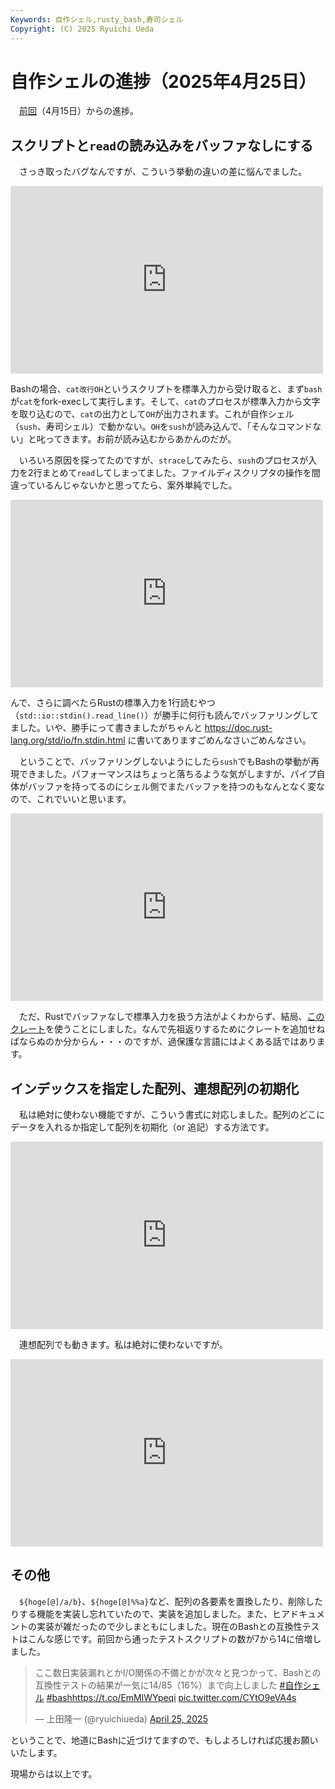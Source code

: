 ```yaml
---
Keywords: 自作シェル,rusty_bash,寿司シェル
Copyright: (C) 2025 Ryuichi Ueda
---
```


# 自作シェルの進捗（2025年4月25日）

　[前回](/?post=20250415)（4月15日）からの進捗。

## スクリプトと`read`の読み込みをバッファなしにする

　さっき取ったバグなんですが、こういう挙動の違いの差に悩んでました。

<iframe src="https://mi.shellgei.org/embed/notes/a6ym2hqylv" data-misskey-embed-id="v1_f27588c9-ce9f-40cb-a4a4-78e32995f587" loading="lazy" referrerpolicy="strict-origin-when-cross-origin" style="border: none; width: 100%; max-width: 500px; height: 300px; color-scheme: light dark;"></iframe>
<script defer src="https://mi.shellgei.org/embed.js"></script>

Bashの場合、`cat改行OH`というスクリプトを標準入力から受け取ると、まず`bash`が`cat`をfork-execして実行します。そして、`cat`のプロセスが標準入力から文字を取り込むので、`cat`の出力として`OH`が出力されます。これが自作シェル（`sush`、寿司シェル）で動かない。`OH`を`sush`が読み込んで、「そんなコマンドない」と叱ってきます。お前が読み込むからあかんのだが。

　いろいろ原因を探ってたのですが、`strace`してみたら、`sush`のプロセスが入力を2行まとめて`read`してしまってました。ファイルディスクリプタの操作を間違っているんじゃないかと思ってたら、案外単純でした。

<iframe src="https://mi.shellgei.org/embed/notes/a6ypdocro0" data-misskey-embed-id="v1_88fc84a1-5fe3-4d23-a2c9-9d8e364ef8f1" loading="lazy" referrerpolicy="strict-origin-when-cross-origin" style="border: none; width: 100%; max-width: 500px; height: 300px; color-scheme: light dark;"></iframe>
<script defer src="https://mi.shellgei.org/embed.js"></script>

んで、さらに調べたらRustの標準入力を1行読むやつ（`std::io::stdin().read_line()`）が勝手に何行も読んでバッファリングしてました。いや、勝手にって書きましたがちゃんと https://doc.rust-lang.org/std/io/fn.stdin.html に書いてありますごめんなさいごめんなさい。

　ということで、バッファリングしないようにしたら`sush`でもBashの挙動が再現できました。パフォーマンスはちょっと落ちるような気がしますが、パイプ自体がバッファを持ってるのにシェル側でまたバッファを持つのもなんとなく変なので、これでいいと思います。

<iframe src="https://mi.shellgei.org/embed/notes/a700zqafw3" data-misskey-embed-id="v1_f5a83526-a4d4-40b0-b6c9-9e0327f82c97" loading="lazy" referrerpolicy="strict-origin-when-cross-origin" style="border: none; width: 100%; max-width: 500px; height: 300px; color-scheme: light dark;"></iframe>
<script defer src="https://mi.shellgei.org/embed.js"></script>

　ただ、Rustでバッファなしで標準入力を扱う方法がよくわからず、結局、[このクレート](https://crates.io/crates/io-streams)を使うことにしました。なんで先祖返りするためにクレートを追加せねばならぬのか分からん・・・のですが、過保護な言語にはよくある話ではあります。


## インデックスを指定した配列、連想配列の初期化

　私は絶対に使わない機能ですが、こういう書式に対応しました。配列のどこにデータを入れるか指定して配列を初期化（or 追記）する方法です。

<iframe src="https://mi.shellgei.org/embed/notes/a7064hyfwn" data-misskey-embed-id="v1_4e6d77a4-a966-4ebb-bf00-c36524f74d3d" loading="lazy" referrerpolicy="strict-origin-when-cross-origin" style="border: none; width: 100%; max-width: 500px; height: 300px; color-scheme: light dark;"></iframe>
<script defer src="https://mi.shellgei.org/embed.js"></script>

　連想配列でも動きます。私は絶対に使わないですが。

<iframe src="https://mi.shellgei.org/embed/notes/a7065jqvwp" data-misskey-embed-id="v1_618be71a-888f-42d9-a746-df39efbba35d" loading="lazy" referrerpolicy="strict-origin-when-cross-origin" style="border: none; width: 100%; max-width: 500px; height: 300px; color-scheme: light dark;"></iframe>
<script defer src="https://mi.shellgei.org/embed.js"></script>

## その他

　`${hoge[@]/a/b}`、`${hoge[@]%%a}`など、配列の各要素を置換したり、削除したりする機能を実装し忘れていたので、実装を追加しました。また、ヒアドキュメントの実装が雑だったので少しまともにしました。現在のBashとの互換性テストはこんな感じです。前回から通ったテストスクリプトの数が7から14に倍増しました。

<blockquote class="twitter-tweet"><p lang="ja" dir="ltr">ここ数日実装漏れとかI/O関係の不備とかが次々と見つかって、Bashとの互換性テストの結果が一気に14/85（16%）まで向上しました <a href="https://twitter.com/hashtag/%E8%87%AA%E4%BD%9C%E3%82%B7%E3%82%A7%E3%83%AB?src=hash&amp;ref_src=twsrc%5Etfw">#自作シェル</a> <a href="https://twitter.com/hashtag/bash?src=hash&amp;ref_src=twsrc%5Etfw">#bash</a><a href="https://t.co/EmMlWYpeqi">https://t.co/EmMlWYpeqi</a> <a href="https://t.co/CYtO9eVA4s">pic.twitter.com/CYtO9eVA4s</a></p>&mdash; 上田隆一 (@ryuichiueda) <a href="https://twitter.com/ryuichiueda/status/1915670184528142632?ref_src=twsrc%5Etfw">April 25, 2025</a></blockquote> <script async src="https://platform.twitter.com/widgets.js" charset="utf-8"></script>


ということで、地道にBashに近づけてますので、もしよろしければ応援お願いいたします。


現場からは以上です。

